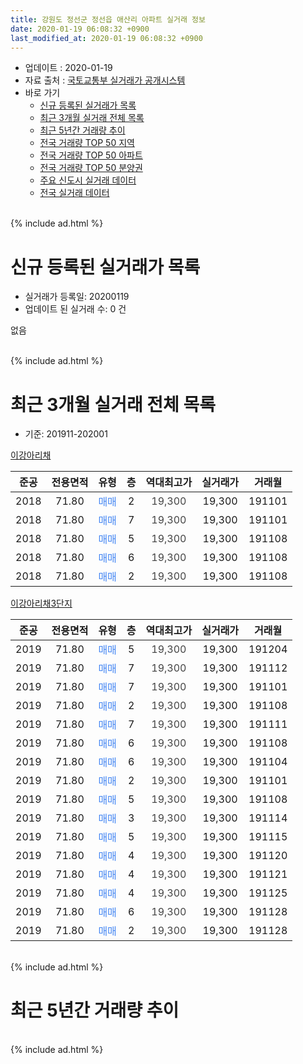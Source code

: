 ```yaml
---
title: 강원도 정선군 정선읍 애산리 아파트 실거래 정보
date: 2020-01-19 06:08:32 +0900
last_modified_at: 2020-01-19 06:08:32 +0900
---
```


* 업데이트 : 2020-01-19
* 자료 출처 : [국토교통부 실거래가 공개시스템](http://rt.molit.go.kr)
* 바로 가기
    * [신규 등록된 실거래가 목록](#신규-등록된-실거래가-목록)
    * [최근 3개월 실거래 전체 목록](#최근-3개월-실거래-전체-목록)
    * [최근 5년간 거래량 추이](#최근-5년간-거래량-추이)
    * [전국 거래량 TOP 50 지역](https://apt-info.github.io/apt-trade-info/최근-3개월-전국에서-가장-거래가-많이-발생한-지역)
    * [전국 거래량 TOP 50 아파트](https://apt-info.github.io/apt-trade-info/최근-3개월-전국에서-가장-거래가-많이-발생한-아파트)
    * [전국 거래량 TOP 50 분양권](https://apt-info.github.io/apt-trade-info/최근-3개월-전국에서-가장-거래가-많이-발생한-분양권)
    * [주요 신도시 실거래 데이터](https://apt-info.github.io/apt-trade-info/주요-신도시)
    * [전국 실거래 데이터](https://apt-info.github.io/apt-trade-info/전국)
<br>
{% include ad.html %}
<br>

# 신규 등록된 실거래가 목록
* 실거래가 등록일: 20200119
* 업데이트 된 실거래 수: 0 건

없음

<br>
{% include ad.html %}
<br>

# 최근 3개월 실거래 전체 목록
* 기준: 201911-202001


[이강아리채](https://search.naver.com/search.naver?query=%EA%B0%95%EC%9B%90%EB%8F%84+%EC%A0%95%EC%84%A0%EA%B5%B0+%EC%A0%95%EC%84%A0%EC%9D%8D+%EC%95%A0%EC%82%B0%EB%A6%AC+%EC%9D%B4%EA%B0%95%EC%95%84%EB%A6%AC%EC%B1%84)

|준공|전용면적|유형|층|역대최고가|실거래가|거래월|
|:---:|:---:|:---:|:---:|:---:|:---:|:---:|
|2018|71.80|<span style="color:#4285f3">매매</span>|2|<span style="color:#444444">19,300</span>|19,300|191101|
|2018|71.80|<span style="color:#4285f3">매매</span>|7|<span style="color:#444444">19,300</span>|19,300|191101|
|2018|71.80|<span style="color:#4285f3">매매</span>|5|<span style="color:#444444">19,300</span>|19,300|191108|
|2018|71.80|<span style="color:#4285f3">매매</span>|6|<span style="color:#444444">19,300</span>|19,300|191108|
|2018|71.80|<span style="color:#4285f3">매매</span>|2|<span style="color:#444444">19,300</span>|19,300|191108|

[이강아리채3단지](https://search.naver.com/search.naver?query=%EA%B0%95%EC%9B%90%EB%8F%84+%EC%A0%95%EC%84%A0%EA%B5%B0+%EC%A0%95%EC%84%A0%EC%9D%8D+%EC%95%A0%EC%82%B0%EB%A6%AC+%EC%9D%B4%EA%B0%95%EC%95%84%EB%A6%AC%EC%B1%843%EB%8B%A8%EC%A7%80)

|준공|전용면적|유형|층|역대최고가|실거래가|거래월|
|:---:|:---:|:---:|:---:|:---:|:---:|:---:|
|2019|71.80|<span style="color:#4285f3">매매</span>|5|<span style="color:#444444">19,300</span>|19,300|191204|
|2019|71.80|<span style="color:#4285f3">매매</span>|7|<span style="color:#444444">19,300</span>|19,300|191112|
|2019|71.80|<span style="color:#4285f3">매매</span>|7|<span style="color:#444444">19,300</span>|19,300|191101|
|2019|71.80|<span style="color:#4285f3">매매</span>|2|<span style="color:#444444">19,300</span>|19,300|191108|
|2019|71.80|<span style="color:#4285f3">매매</span>|7|<span style="color:#444444">19,300</span>|19,300|191111|
|2019|71.80|<span style="color:#4285f3">매매</span>|6|<span style="color:#444444">19,300</span>|19,300|191108|
|2019|71.80|<span style="color:#4285f3">매매</span>|6|<span style="color:#444444">19,300</span>|19,300|191104|
|2019|71.80|<span style="color:#4285f3">매매</span>|2|<span style="color:#444444">19,300</span>|19,300|191101|
|2019|71.80|<span style="color:#4285f3">매매</span>|5|<span style="color:#444444">19,300</span>|19,300|191108|
|2019|71.80|<span style="color:#4285f3">매매</span>|3|<span style="color:#444444">19,300</span>|19,300|191114|
|2019|71.80|<span style="color:#4285f3">매매</span>|5|<span style="color:#444444">19,300</span>|19,300|191115|
|2019|71.80|<span style="color:#4285f3">매매</span>|4|<span style="color:#444444">19,300</span>|19,300|191120|
|2019|71.80|<span style="color:#4285f3">매매</span>|4|<span style="color:#444444">19,300</span>|19,300|191121|
|2019|71.80|<span style="color:#4285f3">매매</span>|4|<span style="color:#444444">19,300</span>|19,300|191125|
|2019|71.80|<span style="color:#4285f3">매매</span>|6|<span style="color:#444444">19,300</span>|19,300|191128|
|2019|71.80|<span style="color:#4285f3">매매</span>|2|<span style="color:#444444">19,300</span>|19,300|191128|


<br>
{% include ad.html %}
<br>

# 최근 5년간 거래량 추이


<div style="width:100%;">
    <canvas id="deal_progress" height="200"></canvas>
</div>

<script>
new Chart(document.getElementById("deal_progress"), {
    type: 'line',
    data: {
        labels: ['201501','201502','201503','201504','201505','201506','201507','201508','201509','201510','201511','201512','201601','201602','201603','201604','201605','201606','201607','201608','201609','201610','201611','201612','201701','201702','201703','201704','201705','201706','201707','201708','201709','201710','201711','201712','201801','201802','201803','201804','201805','201806','201807','201808','201809','201810','201811','201812','201901','201902','201903','201904','201905','201906','201907','201908','201909','201910','201911','201912','202001'],
        datasets: [{
            label: '매매',
            pointRadius: 1,
            data: [0, 0, 0, 0, 0, 0, 0, 0, 0, 0, 0, 0, 0, 0, 0, 0, 0, 0, 0, 0, 0, 0, 0, 0, 0, 0, 0, 0, 0, 0, 0, 0, 0, 0, 0, 0, 0, 0, 0, 0, 0, 0, 0, 0, 0, 0, 14, 3, 3, 0, 0, 0, 0, 1, 0, 0, 0, 4, 20, 1, 0],
            borderColor: "rgba(255, 201, 14, 1)",
            backgroundColor: "rgba(255, 201, 14, 0.5)",
            fill: false,
            lineTension: 0
        },{
            label: '전월세',
            pointRadius: 1,
            data: [0, 0, 0, 0, 0, 0, 0, 0, 0, 0, 0, 0, 0, 0, 0, 0, 0, 0, 0, 0, 0, 0, 0, 0, 0, 0, 0, 0, 0, 0, 0, 0, 0, 0, 0, 0, 0, 0, 0, 0, 0, 0, 0, 0, 0, 0, 0, 0, 0, 0, 0, 0, 0, 1, 0, 0, 0, 0, 0, 0, 0],
            borderColor: "rgba(0, 141, 185, 1)",
            backgroundColor: "rgba(0, 141, 185, 0.5)",
            fill: false,
            lineTension: 0
        }
        ]
    },
    options: {
        responsive: true,
        title: {
            display: false
        },
        tooltips: {
            mode: 'index',
            intersect: false
        },
        hover: {
            mode: 'nearest',
            intersect: true
        },
        scales: {
            xAxes: [{
                display: true,
                scaleLabel: {
                    display: true,
                    labelString: '년/월'
                }
            }],
            yAxes: [{
                display: true,
                ticks: {
                    suggestedMin: 0,
                },
                scaleLabel: {
                    display: true,
                    labelString: '실거래 수'
                }
            }]
        }
    }
});

</script>


<br>
{% include ad.html %}
<br>

